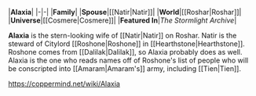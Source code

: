 |**Alaxia**|
|-|-|
|**Family**|
|**Spouse**|[[Natir\|Natir]]|
|**World**|[[Roshar\|Roshar]]|
|**Universe**|[[Cosmere\|Cosmere]]|
|**Featured In**|*The Stormlight Archive*|

**Alaxia** is the stern-looking wife of [[Natir\|Natir]] on Roshar.
Natir is the steward of Citylord [[Roshone\|Roshone]] in [[Hearthstone\|Hearthstone]]. Roshone comes from [[Dalilak\|Dalilak]], so Alaxia probably does as well.
Alaxia is the one who reads names off of Roshone's list of people who will be conscripted into [[Amaram\|Amaram's]] army, including [[Tien\|Tien]].



https://coppermind.net/wiki/Alaxia